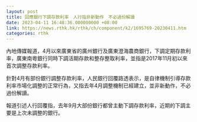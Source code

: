 ```yaml
---
layout: post
title: 回應銀行下調存款利率　人行指非新動作　不必過份解讀
date: 2023-04-11 16:48:36.000000000 +08:00
link: https://news.rthk.hk/rthk/ch/component/k2/1695769-20230411.htm
categories: rthk
---
```


內地傳媒報道，4月以來廣東省的廣州銀行及廣東澄海農商銀行，下調定期存款利率，廣東南粵銀行同時下調活期存款和整存整取利率，並指是2017年11月初以來首次調整存款利率。

針對4月有部份銀行調整存款利率，人民銀行回覆路透表示，是自律機制引導存款利率市場化調整的正常行為，又指去年4月調整機制已經建立，並非新動作，不必過份解讀。

報道引述人行回覆指，去年9月大部份銀行都曾主動下調存款利率，近期的下調主要是上次未調整的銀行。
